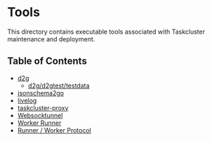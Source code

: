 # Tools

This directory contains executable tools associated with Taskcluster maintenance and deployment.

## Table of Contents

<!-- TOC BEGIN -->
* [d2g](d2g#readme)
    * [d2g/d2gtest/testdata](d2g/d2gtest/testdata#readme)
* [jsonschema2go](jsonschema2go#readme)
* [livelog](livelog#readme)
* [taskcluster-proxy](taskcluster-proxy#readme)
* [Websocktunnel](websocktunnel#readme)
* [Worker Runner](worker-runner#readme)
* [Runner / Worker Protocol](workerproto#readme)
<!-- TOC END -->
